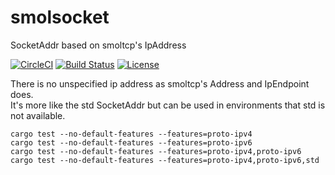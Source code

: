 # smolsocket
SocketAddr based on smoltcp's IpAddress

[![CircleCI](https://circleci.com/gh/hlzhang/smolsocket.svg?style=shield)](https://circleci.com/gh/hlzhang/smolsocket)  [![Build Status](https://travis-ci.org/hlzhang/smolsocket.svg?branch=develop)](https://travis-ci.org/hlzhang/smolsocket)  [![License](https://img.shields.io/badge/License-Apache%202.0-lightgrey.svg)](https://opensource.org/licenses/Apache-2.0)  


There is no unspecified ip address as smoltcp's Address and IpEndpoint does.  
It's more like the std SocketAddr but can be used in environments that std is not available.  


```shell script
cargo test --no-default-features --features=proto-ipv4
cargo test --no-default-features --features=proto-ipv6
cargo test --no-default-features --features=proto-ipv4,proto-ipv6
cargo test --no-default-features --features=proto-ipv4,proto-ipv6,std
```
